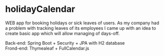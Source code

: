 # holidayCalendar
WEB app for booking holidays or sick leaves of users. As my company had a problem with tracking leaves of its employees I came up with an idea to create basic app which will allow managing of days-off.

Back-end: Spring Boot + Security + JPA with H2 database \
Frond-end: Thymealeaf + FullCalendar.js 

